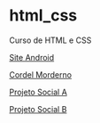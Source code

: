 # html_css
Curso de HTML e CSS


<a href="https://andrerochadsr.github.io/projeto-android/" target="_blank">Site Android</a>

<a href="https://andrerochadsr.github.io/projeto-cordel/" target="_blank">Cordel Morderno</a>

<a href="https://andrerochadsr.github.io/projeto-social/" target="_blank">Projeto Social A</a>

<a href="https://andrerochadsr.github.io/projeto-social-b/" target="_blank">Projeto Social B</a>



